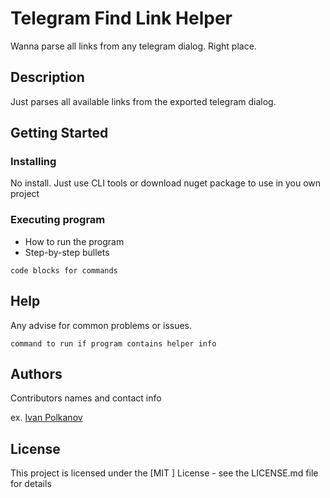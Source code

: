 # Telegram Find Link Helper

Wanna parse all links from any telegram dialog. Right place.

## Description

Just parses all available links from the exported telegram dialog.

## Getting Started

### Installing

No install. Just use CLI tools or download nuget package to use in you own project

### Executing program

* How to run the program
* Step-by-step bullets
```
code blocks for commands
```

## Help

Any advise for common problems or issues.
```
command to run if program contains helper info
```

## Authors

Contributors names and contact info

ex. [Ivan Polkanov](https://duck4duck.ru/about/)

## License

This project is licensed under the [MIT ] License - see the LICENSE.md file for details
